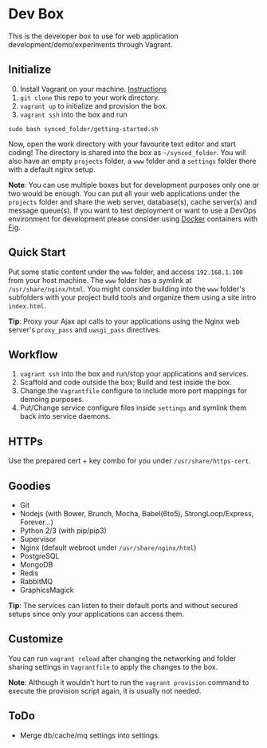 Dev Box
=======
This is the developer box to use for web application development/demo/experiments through Vagrant.

Initialize
----------

0. Install Vagrant on your machine. [Instructions](https://docs.vagrantup.com/)
1. `git clone` this repo to your work directory.
2. `vagrant up` to initialize and provision the box.
3. `vagrant ssh` into the box and run
```
sudo bash synced_folder/getting-started.sh
```
Now, open the work directory with your favourite text editor and start coding! The directory is shared into the box as `~/synced_folder`. You will also have an empty `projects` folder, a `www` folder and a `settings` folder there with a default nginx setup. 

**Note**: You can use multiple boxes but for development purposes only one or two would be enough.
You can put all your web applications under the `projects` folder and share the web server, 
database(s), cache server(s) and message queue(s). If you want to test deployment or want to use 
a DevOps environment for development please consider using [Docker](https://www.docker.com/) containers 
with [Fig](http://www.fig.sh/).


Quick Start
-----------
Put some static content under the `www` folder, and access `192.168.1.100` from your host machine.
The `www` folder has a symlink at `/usr/share/nginx/html`. You might consider building into the `www` folder's subfolders with your project build tools and organize them using a site intro `index.html`.

**Tip**: Proxy your Ajax api calls to your applications using the Nginx web server's `proxy_pass` and `uwsgi_pass` directives.


Workflow
--------

1. `vagrant ssh` into the box and run/stop your applications and services.
2. Scaffold and code outside the box; Build and test inside the box.
3. Change the `Vagrantfile` configure to include more port mappings for demoing purposes.
4. Put/Change service configure files inside `settings` and symlink them back into service daemons.

HTTPs
-----
Use the prepared cert + key combo for you under `/usr/share/https-cert`.

Goodies
-------

* Git
* Nodejs (with Bower, Brunch, Mocha, Babel(6to5), StrongLoop/Express, Forever...)
* Python 2/3 (with pip/pip3)
* Supervisor
* Nginx (default webroot under `/usr/share/nginx/html`) 
* PostgreSQL
* MongoDB
* Redis
* RabbitMQ
* GraphicsMagick

**Tip**: The services can listen to their default ports and without secured setups since only your 
applications can access them.  

Customize
---------
You can run `vagrant reload` after changing the networking and folder sharing settings in `Vagrantfile` to 
apply the changes to the box.

**Note**: Although it wouldn't hurt to run the `vagrant provision` command to execute the provision script 
again, it is usually not needed.

ToDo
----
* Merge db/cache/mq settings into settings.
